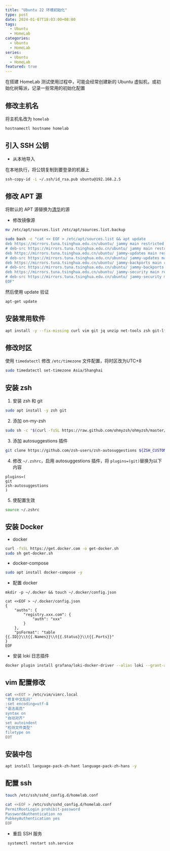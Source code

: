 ```yaml
---
title: "Ubuntu 22 环境初始化"
type: post
date: 2024-01-07T18:03:00+08:00
tags:
  - Ubuntu
  - HomeLab
categories:
  - Ubuntu
  - HomeLab
series:
  - Ubuntu
  - HomeLab
featured: true
---
```



在搭建 HomeLab 测试使用过程中，可能会经常创建新的 Ubuntu 虚拟机，或初始化树莓派，记录一些常用的初始化配置

## 修改主机名

将主机名改为 `homelab`

```bash
hostnamectl hostname homelab
```

## 引入 SSH 公钥

- 从本地导入

在本地执行，将公钥复制到要登录的机器上

```bash
ssh-copy-id -i ~/.ssh/id_rsa.pub ubuntu@192.168.2.5
```

## 修改 APT 源

将默认的 APT 源替换为[清华](https://mirrors.tuna.tsinghua.edu.cn/help/ubuntu/)的源

- 修改镜像源

```bash
mv /etc/apt/sources.list /etc/apt/sources.list.backup

sudo bash -c "cat << EOF > /etc/apt/sources.list && apt update
deb https://mirrors.tuna.tsinghua.edu.cn/ubuntu/ jammy main restricted universe multiverse
# deb-src https://mirrors.tuna.tsinghua.edu.cn/ubuntu/ jammy main restricted universe multiverse
deb https://mirrors.tuna.tsinghua.edu.cn/ubuntu/ jammy-updates main restricted universe multiverse
# deb-src https://mirrors.tuna.tsinghua.edu.cn/ubuntu/ jammy-updates main restricted universe multiverse
deb https://mirrors.tuna.tsinghua.edu.cn/ubuntu/ jammy-backports main restricted universe multiverse
# deb-src https://mirrors.tuna.tsinghua.edu.cn/ubuntu/ jammy-backports main restricted universe multiverse
deb https://mirrors.tuna.tsinghua.edu.cn/ubuntu/ jammy-security main restricted universe multiverse
# deb-src https://mirrors.tuna.tsinghua.edu.cn/ubuntu/ jammy-security main restricted universe multiverse
EOF"
```

然后使用 update 验证

```bash
apt-get update
```

## 安装常用软件

```bash
apt install -y --fix-missing curl vim git jq unzip net-tools zsh git-lfs
```

## 修改时区

使用 `timedatectl` 修改 `/etc/timezone` 文件配置，将时区改为UTC+8

```bash
sudo timedatectl set-timezone Asia/Shanghai
```

## 安装 zsh

1. 安装 zsh 和 git

```bash
sudo apt install -y zsh git
```

2. 添加 on-my-zsh

```bash
sudo sh -c "$(curl -fsSL https://raw.github.com/ohmyzsh/ohmyzsh/master/tools/install.sh)"
```

3. 添加 autosuggestions 插件

```bash
git clone https://github.com/zsh-users/zsh-autosuggestions ${ZSH_CUSTOM:-~/.oh-my-zsh/custom}/plugins/zsh-autosuggestions
```

4. 修改 `~/.zshrc`，启用 autosuggestions 插件，将 `plugins=(git)`替换为以下内容

```
plugins=(
git
zsh-autosuggestions
)
```

5. 使配置生效

```bash
source ~/.zshrc
```

## 安装 Docker

- docker

```bash
curl -fsSL https://get.docker.com -o get-docker.sh
sudo sh get-docker.sh
```

- docker-compose

```bash
sudo apt install docker-compose -y
```

- 配置 docker

```
mkdir -p ~/.docker && touch ~/.docker/config.json

cat <<EOF > ~/.docker/config.json
{
	"auths": {
		"registry.xxx.com": {
			"auth": "xxx"
		}
	},
	"psFormat": "table {{.ID}}\\t{{.Names}}\\t{{.Status}}\\t{{.Ports}}"
}
EOF
```

- 安装 loki 日志插件

```bash
docker plugin install grafana/loki-docker-driver --alias loki --grant-all-permissions
```

## vim 配置修改

```bash
cat <<EOT > /etc/vim/vimrc.local
"修复中文乱码"
:set encoding=utf-8
"语法高亮"
syntax on
"自动对齐"
set autoindent
"检测文件类型"
filetype on
EOT
```

## 安装中包

```bash
apt install language-pack-zh-hant language-pack-zh-hans -y
```

## 配置 ssh

```bash
touch /etc/ssh/sshd_config.d/homelab.conf

cat <<EOF > /etc/ssh/sshd_config.d/homelab.conf
PermitRootLogin prohibit-password
PasswordAuthentication no
PubkeyAuthentication yes
EOF
```

- 重启 SSH 服务

```bash
 systemctl restart ssh.service
```
